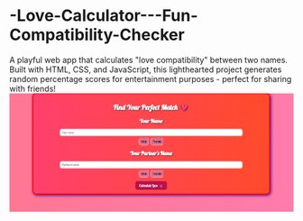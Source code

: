 # -Love-Calculator---Fun-Compatibility-Checker
A playful web app that calculates "love compatibility" between two names. Built with HTML, CSS, and JavaScript, this lighthearted project generates random percentage scores for entertainment purposes - perfect for sharing with friends!
<img src="output.png">
